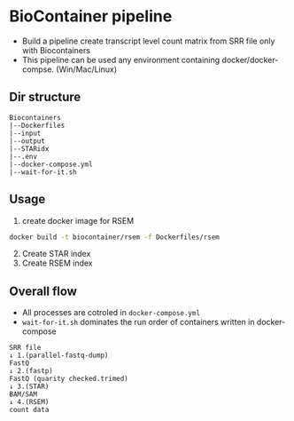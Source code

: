 # BioContainer pipeline
- Build a pipeline create transcript level count matrix from SRR file only with Biocontainers
- This pipeline can be used any environment containing docker/docker-compse. (Win/Mac/Linux)
## Dir structure
```
Biocontainers
|--Dockerfiles
|--input
|--output
|--STARidx
|--.env
|--docker-compose.yml
|--wait-for-it.sh

```
## Usage
1. create docker image for RSEM
```sh
docker build -t biocontainer/rsem -f Dockerfiles/rsem
```
2. Create STAR index
3. Create RSEM index


## Overall flow
- All processes are cotroled in `docker-compose.yml`
- `wait-for-it.sh` dominates the run order of containers written in  docker-compose 
```
SRR file
↓ 1.(parallel-fastq-dump)
FastQ 
↓ 2.(fastp)
FastQ (quarity checked.trimed)
↓ 3.(STAR)
BAM/SAM
↓ 4.(RSEM)
count data
```


